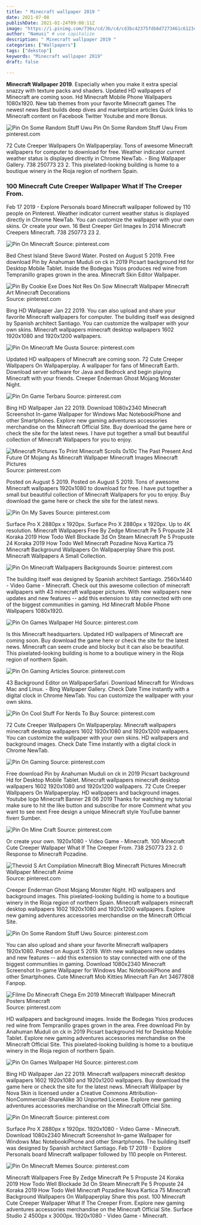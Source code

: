 ```yaml
---
title: " Minecraft wallpaper 2019 "
date: 2021-07-08
publishDate: 2021-02-24T09:08:11Z
image: "https://i.pinimg.com/736x/cd/3b/c4/cd3bc42375fdb6d7273461c6123c42f8.jpg"
author: "Namusi" # use capitalize
description: " Minecraft wallpaper 2019 "
categories: ["Wallpapers"]
tags: ["dekstop"]
keywords: "Minecraft wallpaper 2019"
draft: false

---
```



**Minecraft Wallpaper 2019**. Especially when you make it extra special snazzy with texture packs and shaders. Updated HD wallpapers of Minecraft are coming soon. Hd Minecraft Mobile Phone Wallpapers 1080x1920. New tab themes from your favorite Minecraft games The newest news Best builds deep dives and marketplace articles Quick links to Minecraft content on Facebook Twitter Youtube and more Bonus.

![Pin On Some Random Stuff Uwu](https://i.pinimg.com/originals/e6/e2/12/e6e2125b50b058bbdd5034ed4c38fe25.jpg "Pin On Some Random Stuff Uwu")
Pin On Some Random Stuff Uwu From pinterest.com


72 Cute Creeper Wallpapers On Wallpaperplay. Tons of awesome Minecraft wallpapers for computer to download for free. Weather indicator current weather status is displayed directly in Chrome NewTab. - Bing Wallpaper Gallery. 738 250773 23 2. This pixelated-looking building is home to a boutique winery in the Rioja region of northern Spain.

### 100 Minecraft Cute Creeper Wallpaper What If The Creeper From.

Feb 17 2019 - Explore Personals board Minecraft wallpaper followed by 110 people on Pinterest. Weather indicator current weather status is displayed directly in Chrome NewTab. You can customize the wallpaper with your own skins. Or create your own. 16 Best Creeper Girl Images In 2014 Minecraft Creepers Minecraft. 738 250773 23 2.


![Pin On Minecraft](https://i.pinimg.com/736x/2d/99/ec/2d99ec5c8f090f5bcd11d4602a502ca7.jpg "Pin On Minecraft")
Source: pinterest.com

Bed Chest Island Steve Sword Water. Posted on August 5 2019. Free download Pin by Anahuman Muduli on ck in 2019 Picsart background Hd for Desktop Mobile Tablet. Inside the Bodegas Ysios produces red wine from Tempranillo grapes grown in the area. Minecraft Skin Editor Wallpaper.

![Pin By Cookie Exe Does Not Res On Sow Minecraft Wallpaper Minecraft Art Minecraft Decorations](https://i.pinimg.com/736x/f4/e0/c3/f4e0c35770ec91d36876b96334b12204.jpg "Pin By Cookie Exe Does Not Res On Sow Minecraft Wallpaper Minecraft Art Minecraft Decorations")
Source: pinterest.com

Bing HD Wallpaper Jan 22 2019. You can also upload and share your favorite Minecraft wallpapers for computer. The building itself was designed by Spanish architect Santiago. You can customize the wallpaper with your own skins. Minecraft wallpapers minecraft desktop wallpapers 1602 1920x1080 and 1920x1200 wallpapers.

![Pin On Minecraft Me Gusta](https://i.pinimg.com/originals/6c/ee/d8/6ceed86cdc974423d50360bbd10af0fd.png "Pin On Minecraft Me Gusta")
Source: pinterest.com

Updated HD wallpapers of Minecraft are coming soon. 72 Cute Creeper Wallpapers On Wallpaperplay. A wallpaper for fans of Minecraft Earth. Download server software for Java and Bedrock and begin playing Minecraft with your friends. Creeper Enderman Ghost Mojang Monster Night.

![Pin On Game Terbaru](https://i.pinimg.com/originals/84/a2/be/84a2be862b64424dc352adeddabc70a4.jpg "Pin On Game Terbaru")
Source: pinterest.com

Bing HD Wallpaper Jan 22 2019. Download 1080x2340 Minecraft Screenshot In-game Wallpaper for Windows Mac NotebookiPhone and other Smartphones. Explore new gaming adventures accessories merchandise on the Minecraft Official Site. Buy download the game here or check the site for the latest news. I have put together a small but beautiful collection of Minecraft Wallpapers for you to enjoy.

![Minecraft Pictures To Print Minecraft Scrolls 0x10c The Past Present And Future Of Mojang As Minecraft Wallpaper Minecraft Images Minecraft Pictures](https://i.pinimg.com/originals/e4/05/61/e405615d5e6c6f384ebefdd8942fd811.jpg "Minecraft Pictures To Print Minecraft Scrolls 0x10c The Past Present And Future Of Mojang As Minecraft Wallpaper Minecraft Images Minecraft Pictures")
Source: pinterest.com

Posted on August 5 2019. Posted on August 5 2019. Tons of awesome Minecraft wallpapers 1920x1080 to download for free. I have put together a small but beautiful collection of Minecraft Wallpapers for you to enjoy. Buy download the game here or check the site for the latest news.

![Pin On My Saves](https://i.pinimg.com/736x/b8/c3/81/b8c381eb4ba2f644805b81c9ada3cc2a.jpg "Pin On My Saves")
Source: pinterest.com

Surface Pro X 2880px x 1920px. Surface Pro X 2880px x 1920px. Up to 4K resolution. Minecraft Wallpapers Free By Zedge Minecraft Pe 5 Propuste 24 Koraka 2019 How Todo Well Blockade 3d On Steam Minecraft Pe 5 Propuste 24 Koraka 2019 How Todo Well Minecraft Pozadine Nova Kartica 75 Minecraft Background Wallpapers On Wallpaperplay Share this post. Minecraft Wallpapers A Small Collection.

![Pin On Minecraft Wallpapers Backgrounds](https://i.pinimg.com/474x/53/7f/ab/537fabdcb78dde3cb7f8d500b124df23.jpg "Pin On Minecraft Wallpapers Backgrounds")
Source: pinterest.com

The building itself was designed by Spanish architect Santiago. 2560x1440 - Video Game - Minecraft. Check out this awesome collection of minecraft wallpapers with 43 minecraft wallpaper pictures. With new wallpapers new updates and new features -- add this extension to stay connected with one of the biggest communities in gaming. Hd Minecraft Mobile Phone Wallpapers 1080x1920.

![Pin On Games Wallpaper Hd](https://i.pinimg.com/originals/43/c4/d4/43c4d440454351381af742cb763b83b8.jpg "Pin On Games Wallpaper Hd")
Source: pinterest.com

Is this Minecraft headquarters. Updated HD wallpapers of Minecraft are coming soon. Buy download the game here or check the site for the latest news. Minecraft can seem crude and blocky but it can also be beautiful. This pixelated-looking building is home to a boutique winery in the Rioja region of northern Spain.

![Pin On Gaming Articles](https://i.pinimg.com/originals/5a/97/67/5a9767cfd43f026a0ecdb514f779783b.jpg "Pin On Gaming Articles")
Source: pinterest.com

43 Background Editor on WallpaperSafari. Download Minecraft for Windows Mac and Linux. - Bing Wallpaper Gallery. Check Date Time instantly with a digital clock in Chrome NewTab. You can customize the wallpaper with your own skins.

![Pin On Cool Stuff For Nerds To Buy](https://i.pinimg.com/originals/a5/2f/23/a52f236a1d03465bfcab00f81fd736ec.jpg "Pin On Cool Stuff For Nerds To Buy")
Source: pinterest.com

72 Cute Creeper Wallpapers On Wallpaperplay. Minecraft wallpapers minecraft desktop wallpapers 1602 1920x1080 and 1920x1200 wallpapers. You can customize the wallpaper with your own skins. HD wallpapers and background images. Check Date Time instantly with a digital clock in Chrome NewTab.

![Pin On Gaming](https://i.pinimg.com/originals/7b/4c/e2/7b4ce27dd6a73136c5e97c25360e85ab.jpg "Pin On Gaming")
Source: pinterest.com

Free download Pin by Anahuman Muduli on ck in 2019 Picsart background Hd for Desktop Mobile Tablet. Minecraft wallpapers minecraft desktop wallpapers 1602 1920x1080 and 1920x1200 wallpapers. 72 Cute Creeper Wallpapers On Wallpaperplay. HD wallpapers and background images. Youtube logo Minecraft Banner 28 06 2019 Thanks for watching my tutorial make sure to hit the like button and subscribe for more Comment what you want to see next Free design a unique Minecraft style YouTube banner fiverr Sumber.

![Pin On Mine Craft](https://i.pinimg.com/originals/b2/9d/03/b29d0366f33f678a758c3293290dc472.jpg "Pin On Mine Craft")
Source: pinterest.com

Or create your own. 1920x1080 - Video Game - Minecraft. 100 Minecraft Cute Creeper Wallpaper What If The Creeper From. 738 250773 23 2. 0 Response to Minecraft Pozadine.

![Thevoid S Art Compilation Minecraft Blog Minecraft Pictures Minecraft Wallpaper Minecraft Anime](https://i.pinimg.com/originals/78/c5/44/78c54413c1948f4748d865e003be9e27.png "Thevoid S Art Compilation Minecraft Blog Minecraft Pictures Minecraft Wallpaper Minecraft Anime")
Source: pinterest.com

Creeper Enderman Ghost Mojang Monster Night. HD wallpapers and background images. This pixelated-looking building is home to a boutique winery in the Rioja region of northern Spain. Minecraft wallpapers minecraft desktop wallpapers 1602 1920x1080 and 1920x1200 wallpapers. Explore new gaming adventures accessories merchandise on the Minecraft Official Site.

![Pin On Some Random Stuff Uwu](https://i.pinimg.com/originals/e6/e2/12/e6e2125b50b058bbdd5034ed4c38fe25.jpg "Pin On Some Random Stuff Uwu")
Source: pinterest.com

You can also upload and share your favorite Minecraft wallpapers 1920x1080. Posted on August 5 2019. With new wallpapers new updates and new features -- add this extension to stay connected with one of the biggest communities in gaming. Download 1080x2340 Minecraft Screenshot In-game Wallpaper for Windows Mac NotebookiPhone and other Smartphones. Cute Minecraft Mob Kitties Minecraft Fan Art 34677808 Fanpop.

![Filme Do Minecraft Chega Em 2019 Minecraft Wallpaper Minecraft Posters Minecraft](https://i.pinimg.com/originals/81/73/ff/8173fffdc45f7a6316ea879006cba9a2.jpg "Filme Do Minecraft Chega Em 2019 Minecraft Wallpaper Minecraft Posters Minecraft")
Source: pinterest.com

HD wallpapers and background images. Inside the Bodegas Ysios produces red wine from Tempranillo grapes grown in the area. Free download Pin by Anahuman Muduli on ck in 2019 Picsart background Hd for Desktop Mobile Tablet. Explore new gaming adventures accessories merchandise on the Minecraft Official Site. This pixelated-looking building is home to a boutique winery in the Rioja region of northern Spain.

![Pin On Games Wallpaper Hd](https://i.pinimg.com/originals/5e/d8/22/5ed822dae9c8a3480587b8cbf337e621.jpg "Pin On Games Wallpaper Hd")
Source: pinterest.com

Bing HD Wallpaper Jan 22 2019. Minecraft wallpapers minecraft desktop wallpapers 1602 1920x1080 and 1920x1200 wallpapers. Buy download the game here or check the site for the latest news. Minecraft Wallpaper by Nova Skin is licensed under a Creative Commons Attribution-NonCommercial-ShareAlike 30 Unported License. Explore new gaming adventures accessories merchandise on the Minecraft Official Site.

![Pin On Minecraft](https://i.pinimg.com/originals/a3/8d/59/a38d59eb13aaa29b62c5fe9fa530208b.jpg "Pin On Minecraft")
Source: pinterest.com

Surface Pro X 2880px x 1920px. 1920x1080 - Video Game - Minecraft. Download 1080x2340 Minecraft Screenshot In-game Wallpaper for Windows Mac NotebookiPhone and other Smartphones. The building itself was designed by Spanish architect Santiago. Feb 17 2019 - Explore Personals board Minecraft wallpaper followed by 110 people on Pinterest.

![Pin On Minecraft Memes](https://i.pinimg.com/736x/cd/3b/c4/cd3bc42375fdb6d7273461c6123c42f8.jpg "Pin On Minecraft Memes")
Source: pinterest.com

Minecraft Wallpapers Free By Zedge Minecraft Pe 5 Propuste 24 Koraka 2019 How Todo Well Blockade 3d On Steam Minecraft Pe 5 Propuste 24 Koraka 2019 How Todo Well Minecraft Pozadine Nova Kartica 75 Minecraft Background Wallpapers On Wallpaperplay Share this post. 100 Minecraft Cute Creeper Wallpaper What If The Creeper From. Explore new gaming adventures accessories merchandise on the Minecraft Official Site. Surface Studio 2 4500px x 3000px. 1920x1080 - Video Game - Minecraft.

